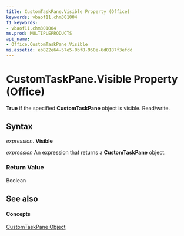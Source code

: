```yaml
---
title: CustomTaskPane.Visible Property (Office)
keywords: vbaof11.chm301004
f1_keywords:
- vbaof11.chm301004
ms.prod: MULTIPLEPRODUCTS
api_name:
- Office.CustomTaskPane.Visible
ms.assetid: eb822e64-57e5-0bf8-950e-6d0187f3efdd
---
```



# CustomTaskPane.Visible Property (Office)

 **True** if the specified **CustomTaskPane** object is visible. Read/write.


## Syntax

 _expression_. **Visible**

 _expression_ An expression that returns a **CustomTaskPane** object.


### Return Value

Boolean


## See also


#### Concepts


[CustomTaskPane Object](customtaskpane-object-office.md)

